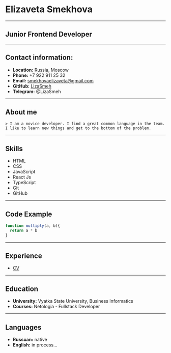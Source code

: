 # **Elizaveta Smekhova** 
---
## **Junior Frontend Developer**
---
## **Contact information:**
* **Location:** Russia, Moscow
* **Phone:** +7 922 911 25 32
* **Email:** smekhovaelizaveta@gmail.com
* **GitHub:** [LizaSmeh](https://github.com/LizaSmeh)
* **Telegram:** @LizaSmeh
--- 
## **About me**
    > I am a novice developer. I find a great common language in the team. I like to learn new things and get to the bottom of the problem.
---
## **Skills**
* HTML
* CSS
* JavaScript
* React Js
* TypeScript
* Git
* GitHub
---
## **Code Example**
```javascript
function multiply(a, b){
  return a * b
}
```
---
## **Experience**
* [CV](https://github.com/LizaSmeh/rsschool-cv/blob/gh-pages/cv.md)
---
## **Education**
* __University:__ Vyatka State University, Business Informatics
* __Courses:__ Netologia - Fullstack Developer

---
## **Languages**
* __Russuan:__ native
* __English:__ in process...